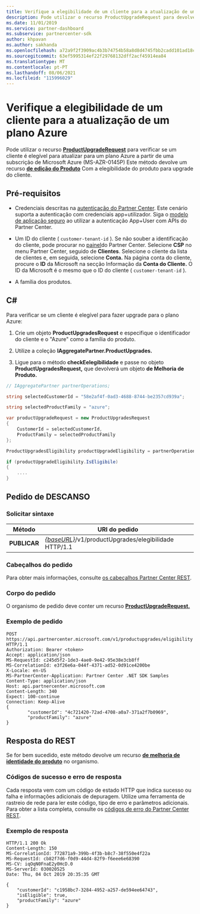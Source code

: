 ```yaml
---
title: Verifique a elegibilidade de um cliente para a atualização de um plano Azure
description: Pode utilizar o recurso ProductUpgradeRequest para devolver um recurso de melhoria de produtos para determinar se um cliente é elegível para atualizar a partir de uma subscrição de Microsoft Azure (MS-AZR-0145P) para um plano Azure.
ms.date: 11/01/2019
ms.service: partner-dashboard
ms.subservice: partnercenter-sdk
author: khpavan
ms.author: sakhanda
ms.openlocfilehash: a72a9f2f3909ac4b3b74754b58a8d8d4745fbb2cadd101ad18cf487b1b02267a
ms.sourcegitcommit: 63ef5995314ef22f29768132dff2acf45914ea84
ms.translationtype: MT
ms.contentlocale: pt-PT
ms.lasthandoff: 08/06/2021
ms.locfileid: "115996029"
---
```

# <a name="check-a-customers-eligibility-for-upgrading-to-an-azure-plan"></a>Verifique a elegibilidade de um cliente para a atualização de um plano Azure

Pode utilizar o recurso [**ProductUpgradeRequest**](product-upgrade-resources.md#productupgraderequest) para verificar se um cliente é elegível para atualizar para um plano Azure a partir de uma subscrição de Microsoft Azure (MS-AZR-0145P) Este método devolve um recurso [**de edição do Produto**](product-upgrade-resources.md#productupgradeseligibility) Com a elegibilidade do produto para upgrade do cliente.

## <a name="prerequisites"></a>Pré-requisitos

- Credenciais descritas na [autenticação do Partner Center](partner-center-authentication.md). Este cenário suporta a autenticação com credenciais app+utilizador. Siga o [modelo de aplicação seguro](enable-secure-app-model.md) ao utilizar a autenticação App+User com APIs do Partner Center.

- Um ID do cliente ( `customer-tenant-id` ). Se não souber a identificação do cliente, pode procurar no [painel](https://partner.microsoft.com/dashboard)do Partner Center. Selecione **CSP** no menu Partner Center, seguido de **Clientes**. Selecione o cliente da lista de clientes e, em seguida, selecione **Conta.** Na página conta do cliente, procure o **ID** da Microsoft na secção Informação da **Conta do Cliente.** O ID da Microsoft é o mesmo que o ID do cliente ( `customer-tenant-id` ).

- A família dos produtos.

## <a name="c"></a>C\#

Para verificar se um cliente é elegível para fazer upgrade para o plano Azure:

1. Crie um objeto **ProductUpgradesRequest** e especifique o identificador do cliente e o "Azure" como a família do produto.

2. Utilize a coleção **IAggregatePartner.ProductUpgrades.**
3. Ligue para o método **checkEelegibilidade** e passe no objeto **ProductUpgradesRequest,** que devolverá um objeto **de Melhoria de Produto.**

```csharp
// IAggregatePartner partnerOperations;

string selectedCustomerId = "58e2af4f-0ad3-4688-8744-be2357cd939a";

string selectedProductFamily = "azure";

var productUpgradeRequest = new ProductUpgradesRequest
{
    CustomerId = selectedCustomerId,
    ProductFamily = selectedProductFamily
};

ProductUpgradesEligibility productUpgradeEligibility = partnerOperations.ProductUpgrades.CheckEligibility(productUpgradeRequest);

if (productUpgradeEligibility.IsEligibile)
{
    ....
}

```

## <a name="rest-request"></a>Pedido de DESCANSO

### <a name="request-syntax"></a>Solicitar sintaxe

| Método   | URI do pedido                                                                                   |
|----------|-----------------------------------------------------------------------------------------------|
| **PUBLICAR** | [*{baseURL}*](partner-center-rest-urls.md)/v1/productUpgrades/elegibilidade HTTP/1.1 |

### <a name="request-headers"></a>Cabeçalhos do pedido

Para obter mais informações, consulte [os cabeçalhos Partner Center REST](headers.md).

### <a name="request-body"></a>Corpo do pedido

O organismo de pedido deve conter um recurso [**ProductUpgradeRequest.**](product-upgrade-resources.md#productupgraderequest)

### <a name="request-example"></a>Exemplo de pedido

```http
POST https://api.partnercenter.microsoft.com/v1/productupgrades/eligibility HTTP/1.1
Authorization: Bearer <token>
Accept: application/json
MS-RequestId: c245d5f2-1de3-4ae0-9e42-95e38e3cb8ff
MS-CorrelationId: e3f26e6a-044f-4371-ad52-0d91ce4200be
X-Locale: en-US
MS-PartnerCenter-Application: Partner Center .NET SDK Samples
Content-Type: application/json
Host: api.partnercenter.microsoft.com
Content-Length: 340
Expect: 100-continue
Connection: Keep-Alive
{
        "customerId": "4c721420-72ad-4708-a0a7-371a2f7b0969",
        "productFamily": "azure"
}
```

## <a name="rest-response"></a>Resposta do REST

Se for bem sucedido, este método devolve um recurso [**de melhoria de identidade do produto**](product-upgrade-resources.md#productupgradeseligibility) no organismo.

### <a name="response-success-and-error-codes"></a>Códigos de sucesso e erro de resposta

Cada resposta vem com um código de estado HTTP que indica sucesso ou falha e informações adicionais de depuragem. Utilize uma ferramenta de rastreio de rede para ler este código, tipo de erro e parâmetros adicionais. Para obter a lista completa, consulte os [códigos de erro do Partner Center REST](error-codes.md).

### <a name="response-example"></a>Exemplo de resposta

```http
HTTP/1.1 200 Ok
Content-Length: 150
MS-CorrelationId: 772871a9-399b-4f3b-b8c7-38f550e4f22a
MS-RequestId: cb82f7d6-f0d9-44d4-82f9-f6eee6e68390
MS-CV: iqOqN0FnaE2y0HcD.0
MS-ServerId: 030020525
Date: Thu, 04 Oct 2019 20:35:35 GMT

{
    "customerId": "c1958bc7-3284-4952-a257-de594ee64743",
    "isEligible": true,
    "productFamily": "azure"
}
```
